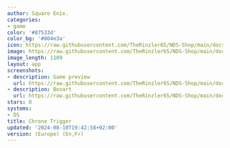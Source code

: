 ```yaml
---
author: Square Enix.
categories:
- game
color: '#87533d'
color_bg: '#804e3a'
icon: https://raw.githubusercontent.com/TheRinzler65/NDS-Shop/main/docs/assets/images/icons/chronotrigger.png
image: https://raw.githubusercontent.com/TheRinzler65/NDS-Shop/main/docs/assets/images/icons/chronotrigger.png
image_length: 1109
layout: app
screenshots:
- description: Game preview
  url: https://raw.githubusercontent.com/TheRinzler65/NDS-Shop/main/docs/assets/images/screenshots/chronotrigger/chronotrigger.png
- description: Boxart
  url: https://raw.githubusercontent.com/TheRinzler65/NDS-Shop/main/docs/assets/images/boxart/Chrono%20Trigger%20(Europe)%20(En%2CFr).nds.png
stars: 0
systems:
- DS
title: Chrono Trigger
updated: '2024-08-10T19:42:58+02:00'
version: (Europe) (En,Fr)
---
```

